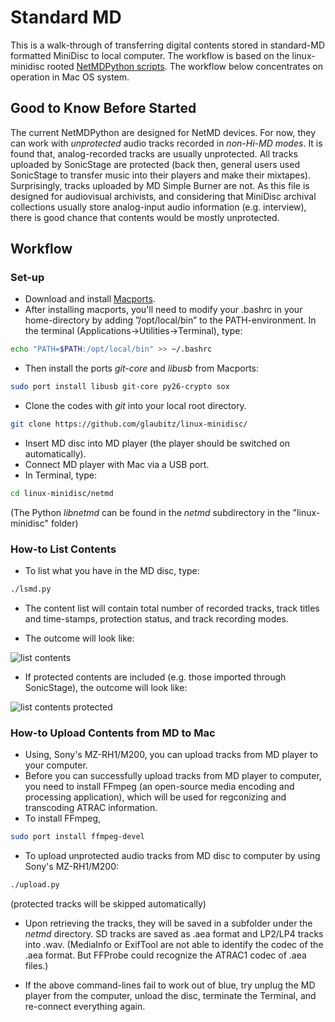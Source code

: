 # Standard MD #

This is a walk-through of transferring digital contents stored in standard-MD formatted MiniDisc to local computer. The workflow is based on the linux-minidisc rooted [NetMDPython scripts](https://wiki.physik.fu-berlin.de/linux-minidisc/doku.php?id=netmdpython). The workflow below concentrates on operation in Mac OS system.

## Good to Know Before Started ##
The current NetMDPython are designed for NetMD devices. For now, they can work with *unprotected* audio tracks recorded in *non-Hi-MD modes*. It is found that, analog-recorded tracks are usually unprotected. All tracks uploaded by SonicStage are protected (back then, general users used SonicStage to transfer music into their players and make their mixtapes). Surprisingly, tracks uploaded by MD Simple Burner are not. 
As this file is designed for audiovisual archivists, and considering that MiniDisc archival collections usually store analog-input audio information (e.g. interview), there is good chance that contents would be mostly unprotected.


## Workflow ##
### Set-up ###
* Download and install [Macports](http://www.macports.org).
* After installing macports, you'll need to modify your .bashrc in your home-directory by adding ”/opt/local/bin” to the PATH-environment. In the terminal (Applications→Utilities→Terminal), type: 
```bash
echo "PATH=$PATH:/opt/local/bin" >> ~/.bashrc
```
* Then install the ports *git-core* and *libusb* from Macports:
```bash
sudo port install libusb git-core py26-crypto sox
```
* Clone the codes with *git* into your local root directory. 
``` bash
git clone https://github.com/glaubitz/linux-minidisc/
```
* Insert MD disc into MD player (the player should be switched on automatically).
* Connect MD player with Mac via a USB port.
* In Terminal, type:
``` bash
cd linux-minidisc/netmd
```
(The Python *libnetmd* can be found in the *netmd* subdirectory in the "linux-minidisc" folder)

### How-to List Contents ###
* To list what you have in the MD disc, type:
``` bash
./lsmd.py
```
* The content list will contain total number of recorded tracks, track titles and time-stamps, protection status, and track recording modes.

* The outcome will look like:

![list contents](https://github.com/jyw321/MD/blob/main/Screen%20Shot%202021-01-28%20at%2017.05.17.png)

* If protected contents are included (e.g. those imported through SonicStage), the outcome will look like:

![list contents protected](https://github.com/jyw321/MD/blob/main/Screen%20Shot%202021-01-28%20at%2017.07.00.png)


### How-to Upload Contents from MD to Mac ###
* Using, Sony's MZ-RH1/M200, you can upload tracks from MD player to your computer.
* Before you can successfully upload tracks from MD player to computer, you need to install FFmpeg (an open-source media encoding and processing application), which will be used for regconizing and transcoding ATRAC information.
* To install FFmpeg, 
``` bash
sudo port install ffmpeg-devel
```
* To upload unprotected audio tracks from MD disc to computer by using Sony's MZ-RH1/M200:
``` bash
./upload.py
```
(protected tracks will be skipped automatically)

* Upon retrieving the tracks, they will be saved in a subfolder under the *netmd* directory. SD tracks are saved as .aea format and LP2/LP4 tracks into .wav. 
(MediaInfo or ExifTool are not able to identify the codec of the .aea format. But FFProbe could recognize the ATRAC1 codec of .aea files.)

* If the above command-lines fail to work out of blue, try unplug the MD player from the computer, unload the disc, terminate the Terminal, and re-connect everything again.

